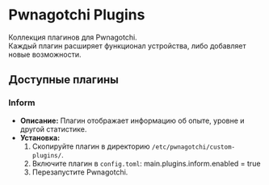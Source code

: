 # Pwnagotchi Plugins

Коллекция плагинов для Pwnagotchi.  
Каждый плагин расширяет функционал устройства, либо добавляет новые возможности.

## Доступные плагины

### Inform
- **Описание:** Плагин отображает информацию об опыте, уровне и другой статистике.
- **Установка:**
  1. Скопируйте плагин в директорию `/etc/pwnagotchi/custom-plugins/`.
  2. Включите плагин в `config.toml`:
     main.plugins.inform.enabled = true
  3. Перезапустите Pwnagotchi.
